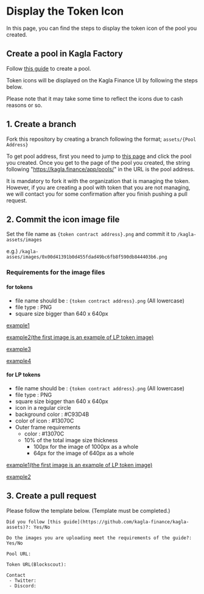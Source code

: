 # Display the Token Icon

In this page, you can find the steps to display the token icon of the pool you created.

## Create a pool in Kagla Factory
Follow [this guide](https://docs.kagla.finance/pool/kagla-factory) to create a pool.



Token icons will be displayed on the Kagla Finance UI by following the steps below.

Please note that it may take some time to reflect the icons due to cash reasons or so.

## 1. Create a branch

Fork this repository by creating a branch following the format; `assets/{Pool Address}`

To get pool address, first you need to jump to [this page](https://kagla.finance/app/pools) and click the pool you created. Once you get to the page of the pool you created, the string following "https://kagla.finance/app/pools/" in the URL is the pool address.

It is mandatory to fork it with the organization that is managing the token. 
However, if you are creating a pool with token that you are not managing, we will contact you for some confirmation after you finish pushing a pull request.

## 2. Commit the icon image file

Set the file name as `{token contract address}.png` and commit it to `/kagla-assets/images`

e.g.) `/kagla-asses/images/0x00d41391b0d455fdad49bc6fb8f590db844403b6.png`

### Requirements for the image files

#### for tokens
   - file name should be : `{token contract address}.png` (All lowercase)
   - file type : PNG
   - square size bigger than 640 x 640px


[example1](https://github.com/kagla-finance/kagla-assets/blob/5e5fb0ad5e23a1f776b5acf7c3f6baded1e53668/images/0xffffffff00000000000000010000000000000001.png) 

[example2(the first image is an example of LP token image)](https://github.com/kagla-finance/kagla-assets/commit/1218d9ad683dd51c68aba5540536cf0f88ed96a9) 

[example3](https://github.com/kagla-finance/kagla-assets/blob/1218d9ad683dd51c68aba5540536cf0f88ed96a9/images/0xe511ed88575c57767bafb72bfd10775413e3f2b0.png) 

[example4](https://github.com/kagla-finance/kagla-assets/blob/a0dabab6fae12e6f4fb4537743120d50c36eb817/images/0x733ebcc6df85f8266349defd0980f8ced9b45f35.png) 

#### for LP tokens
   - file name should be : `{token contract address}.png` (All lowercase)
   - file type : PNG
   - square size bigger than 640 x 640px
   - icon in a regular circle
   - background color : #C93D4B
   - color of icon : #13070C
   - Outer frame requirements
      - color : #13070C
      - 10% of the total image size thickness
         - 100px for the image of 1000px as a whole
         - 64px for the image of 640px as a whole
     

[example1(the first image is an example of LP token image)](https://github.com/kagla-finance/kagla-assets/commit/1218d9ad683dd51c68aba5540536cf0f88ed96a9) 

[example2](https://github.com/kagla-finance/kagla-assets/blob/a0dabab6fae12e6f4fb4537743120d50c36eb817/images/0x18bdb86e835e9952cfaa844eb923e470e832ad58.png) 


## 3. Create a pull request

Please follow the template below. (Template must be completed.)
```
Did you follow [this guide](https://github.com/kagla-finance/kagla-assets)?: Yes/No

Do the images you are uploading meet the requirements of the guide?: Yes/No

Pool URL: 

Token URL(Blockscout): 

Contact
 - Twitter:
 - Discord:
 
```
